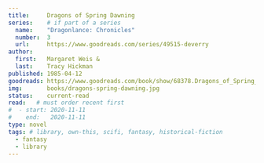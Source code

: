 ```yaml
---
title:     Dragons of Spring Dawning
series:    # if part of a series
  name:    "Dragonlance: Chronicles"
  number:  3
  url:     https://www.goodreads.com/series/49515-deverry
author: 
  first:   Margaret Weis &
  last:    Tracy Hickman
published: 1985-04-12 
goodreads: https://www.goodreads.com/book/show/68378.Dragons_of_Spring_Dawning
img:       books/dragons-spring-dawning.jpg
status:    current-read
read:   # must order recent first
#  - start: 2020-11-11 
#    end:   2020-11-11
type: novel
tags: # library, own-this, scifi, fantasy, historical-fiction
  - fantasy
  - library
---
```



